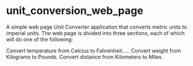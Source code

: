 # unit_conversion_web_page

A simple web page Unit Converter application that converts metric units to imperial units. The web page is divided into three sections, each of which will do one of the following:

Convert temperature from Celcius to Fahrenheit.....
Convert weight from Kilograms to Pounds.
Convert distance from Kilometers to Miles.


